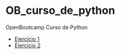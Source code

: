 # OB_curso_de_python
OpenBootcamp Curso de Python

- [Ejercicio 1](EjerciciosTema1)
- [Ejercicio 2](EjerciciosTema2)
